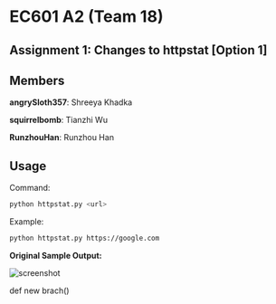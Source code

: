 # EC601 A2 (Team 18)

## Assignment 1: Changes to httpstat [Option 1]

## Members
**angrySloth357**: Shreeya Khadka  
 
**squirrelbomb**: Tianzhi Wu  

**RunzhouHan**: Runzhou Han

## Usage

Command:
```bash
python httpstat.py <url>
```

Example:
```bash
python httpstat.py https://google.com
```

**Original Sample Output:**

![screenshot](day0.png)

def new brach()



